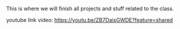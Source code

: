 This is where we will finish all projects and stuff related to the class.

youtube link video: https://youtu.be/ZB7DaisGWDE?feature=shared
